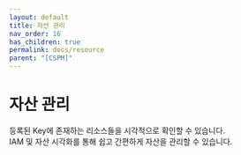 ```yaml
---
layout: default
title: 자산 관리
nav_order: 16
has_children: true
permalink: docs/resource
parent: "[CSPM]"
---
```


# 자산 관리

등록된 Key에 존재하는 리소스들을 시각적으로 확인할 수 있습니다. <br />
IAM 및 자산 시각화를 통해 쉽고 간편하게 자산을 관리할 수 있습니다. <br />